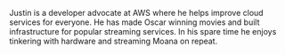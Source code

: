 Justin is a developer advocate at AWS where he helps improve cloud services for everyone.
He has made Oscar winning movies and built infrastructure for popular streaming services.
In his spare time he enjoys tinkering with hardware and streaming Moana on repeat.

